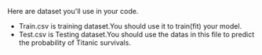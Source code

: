 Here are dataset you'll use in your code.
* Train.csv is training dataset.You should use it to train(fit) your model.
* Test.csv is Testing dataset.You should use the datas in this file to predict the probability of Titanic survivals.
